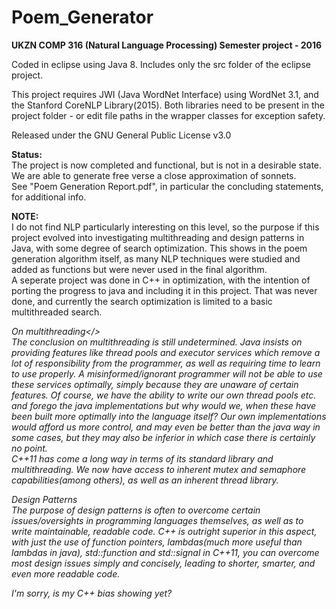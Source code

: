 # Poem_Generator
<b>UKZN COMP 316 (Natural Language Processing) Semester project - 2016</b>

Coded in eclipse using Java 8. Includes only the src folder of the eclipse project.

This project requires JWI (Java WordNet Interface) using WordNet 3.1, and the Stanford CoreNLP Library(2015). Both libraries need to be present in the project folder - or edit file paths in the wrapper classes for exception safety.


Released under the GNU General Public License v3.0

<b>Status:</b> <br>
The project is now completed and functional, but is not in a desirable state. We are able to generate free verse a close approximation of sonnets. <br>
See "Poem Generation Report.pdf", in particular the concluding statements, for additional info.

<b>NOTE:</b> <br>
I do not find NLP particularly interesting on this level, so the purpose if this project evolved into investigating multithreading and design patterns in Java, with some degree of search optimization. This shows in the poem generation algorithm itself, as many NLP techniques were studied and added as functions but were never used in the final algorithm.<br>
A seperate project was done in C++ in optimization, with the intention of porting the progress to java and including it in this project. That was never done, and currently the search optimization is limited to a basic multithreaded search. <br>

<i>On multithreading</> <br>
The conclusion on multithreading is still undetermined. Java insists on providing features like thread pools and executor services which remove a lot of responsibility from the programmer, as well as requiring time to learn to use properly. A misinformed/ignorant programmer will not be able to use these services optimally, simply because they are unaware of certain features. Of course, we have the ability to write our own thread pools etc. and forego the java implementations but why would we, when these have been built more optimally into the language itself? Our own implementations would afford us more control, and may even be better than the java way in some cases, but they may also be inferior in which case there is certainly no point.<br>
C++11 has come a long way in terms of its standard library and multithreading. We now have access to inherent mutex and semaphore capabilities(among others), as well as an inherent thread library.<br>

<i>Design Patterns </i> <br>
The purpose of design patterns is often to overcome certain issues/oversights in programming languages themselves, as well as to write maintainable, readable code. C++ is outright superior in this aspect, with just the use of function pointers, lambdas(much more useful than lambdas in java), std::function and std::signal in C++11, you can overcome most design issues simply and concisely, leading to shorter, smarter, and even more readable code. <br>


I'm sorry, is my C++ bias showing yet?

